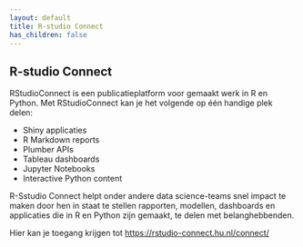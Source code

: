 ```yaml
---
layout: default
title: R-studio Connect
has_children: false
---
```


## R-studio Connect

RStudioConnect is een publicatieplatform voor gemaakt werk in R en Python. Met RStudioConnect kan je het volgende op één handige plek delen:

-   Shiny applicaties
-   R Markdown reports
-   Plumber APIs
-   Tableau dashboards
-   Jupyter Notebooks
-   Interactive Python content

R-Sstudio Connect helpt onder andere data science-teams snel impact te maken door hen in staat te stellen rapporten, modellen, dashboards en applicaties die in R en Python zijn gemaakt, te delen met belanghebbenden.

Hier kan je toegang krijgen tot <a href="https://rstudio-connect.hu.nl/connect/" class="uri">https://rstudio-connect.hu.nl/connect/</a>

 
